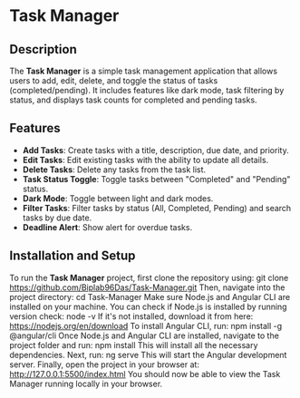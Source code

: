 # Task Manager

## Description
The **Task Manager** is a simple task management application that allows users to add, edit, delete, and toggle the status of tasks (completed/pending). It includes features like dark mode, task filtering by status, and displays task counts for completed and pending tasks.

## Features

- **Add Tasks**: Create tasks with a title, description, due date, and priority.
- **Edit Tasks**: Edit existing tasks with the ability to update all details.
- **Delete Tasks**: Delete any tasks from the task list.
- **Task Status Toggle**: Toggle tasks between "Completed" and "Pending" status.
- **Dark Mode**: Toggle between light and dark modes.
- **Filter Tasks**: Filter tasks by status (All, Completed, Pending) and search tasks by due date.
- **Deadline Alert**: Show alert for overdue tasks.

## Installation and Setup

To run the **Task Manager** project, first clone the repository using:
     git clone https://github.com/Biplab96Das/Task-Manager.git
Then, navigate into the project directory:
     cd Task-Manager
Make sure Node.js and Angular CLI are installed on your machine.
You can check if Node.js is installed by running version check:
     node -v
If it's not installed, download it from here:
     https://nodejs.org/en/download
To install Angular CLI, run:
    npm install -g @angular/cli
Once Node.js and Angular CLI are installed, navigate to the project folder and run:
     npm install
This will install all the necessary dependencies. Next, run:
     ng serve
This will start the Angular development server. Finally, open the project in your browser at:
     http://127.0.0.1:5500/index.html
You should now be able to view the Task Manager running locally in your browser.
